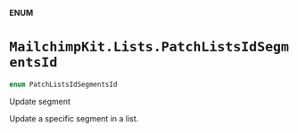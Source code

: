 **ENUM**

# `MailchimpKit.Lists.PatchListsIdSegmentsId`

```swift
enum PatchListsIdSegmentsId
```

Update segment

Update a specific segment in a list.
